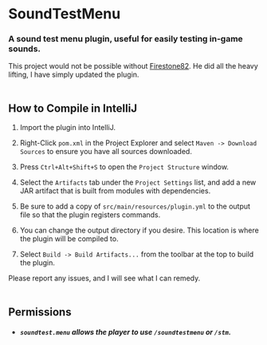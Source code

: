 # SoundTestMenu
### A sound test menu plugin, useful for easily testing in-game sounds.
This project would not be possible without [Firestone82](https://github.com/Firestone82/PlaySoundTester). He did all the heavy lifting, I have simply updated the plugin.
<br /><br />

## How to Compile in IntelliJ

1. Import the plugin into IntelliJ.

2. Right-Click `pom.xml` in the Project Explorer and select `Maven -> Download Sources` to ensure you have all sources downloaded.

3. Press `Ctrl+Alt+Shift+S` to open the `Project Structure` window.

4. Select the `Artifacts` tab under the `Project Settings` list, and add a new JAR artifact that is built from modules with dependencies.

5. Be sure to add a copy of `src/main/resources/plugin.yml` to the output file so that the plugin registers commands.

6. You can change the output directory if you desire. This location is where the plugin will be compiled to.

7. Select `Build -> Build Artifacts...` from the toolbar at the top to build the plugin.

Please report any issues, and I will see what I can remedy.
<br /><br />

## Permissions
* ##### `soundtest.menu` allows the player to use `/soundtestmenu` or `/stm`.